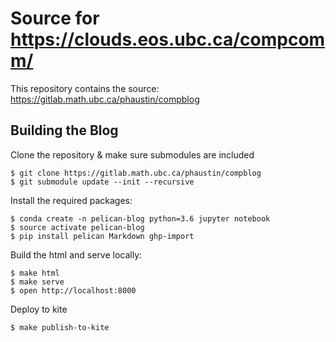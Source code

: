 # Source for https://clouds.eos.ubc.ca/compcomm/

This repository contains the source: https://gitlab.math.ubc.ca/phaustin/compblog

## Building the Blog

Clone the repository & make sure submodules are included

```
$ git clone https://gitlab.math.ubc.ca/phaustin/compblog
$ git submodule update --init --recursive
```

Install the required packages:

```
$ conda create -n pelican-blog python=3.6 jupyter notebook
$ source activate pelican-blog
$ pip install pelican Markdown ghp-import
```

Build the html and serve locally:

```
$ make html
$ make serve
$ open http://localhost:8000
```

Deploy to kite

```
$ make publish-to-kite
```
